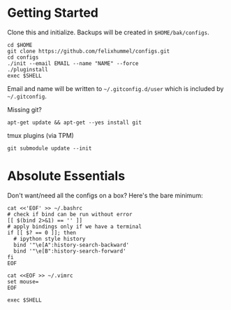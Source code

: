 # Getting Started
Clone this and initialize. Backups will be created in `$HOME/bak/configs`.
```
cd $HOME
git clone https://github.com/felixhummel/configs.git
cd configs
./init --email EMAIL --name "NAME" --force
./pluginstall
exec $SHELL
```

Email and name will be written to `~/.gitconfig.d/user` which is included by
`~/.gitconfig`.

Missing git?
```
apt-get update && apt-get --yes install git
```

tmux plugins (via TPM)
```
git submodule update --init
```

# Absolute Essentials
Don't want/need all the configs on a box? Here's the bare minimum:
```
cat <<'EOF' >> ~/.bashrc
# check if bind can be run without error
[[ $(bind 2>&1) == '' ]]
# apply bindings only if we have a terminal
if [[ $? == 0 ]]; then
  # ipython style history
  bind '"\e[A":history-search-backward'
  bind '"\e[B":history-search-forward'
fi
EOF

cat <<EOF >> ~/.vimrc
set mouse=
EOF

exec $SHELL

```

